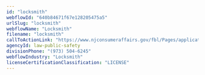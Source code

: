 ```yaml
---
id: "locksmith"
webflowId: "640b84671f67e128205475a5"
urlSlug: "locksmith"
webflowName: "Locksmith"
filename: "locksmith"
callToActionLink: "https://www.njconsumeraffairs.gov/fbl/Pages/applications.aspx"
agencyId: law-public-safety
divisionPhone: "(973) 504-6245"
webflowIndustry: "Locksmith"
licenseCertificationClassification: "LICENSE"
---
```

